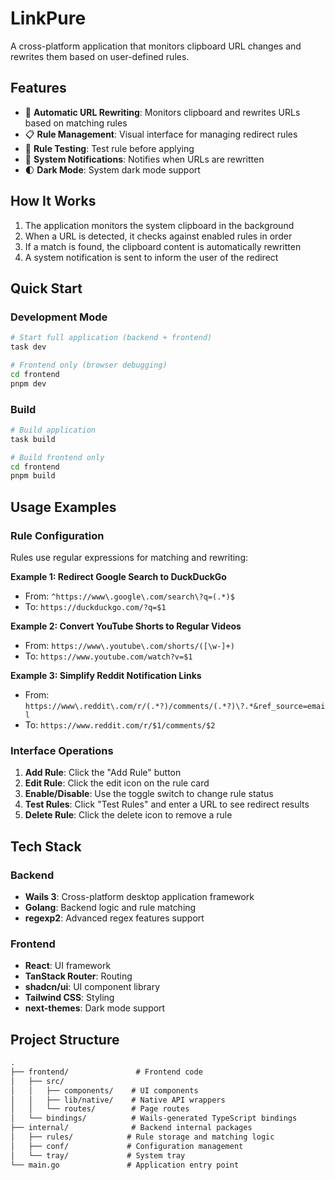 # LinkPure

A cross-platform application that monitors clipboard URL changes and rewrites them based on user-defined rules.

## Features

- 🔄 **Automatic URL Rewriting**: Monitors clipboard and rewrites URLs based on matching rules
- 📋 **Rule Management**: Visual interface for managing redirect rules
- 🧪 **Rule Testing**: Test rule before applying
- 🔔 **System Notifications**: Notifies when URLs are rewritten
- 🌓 **Dark Mode**: System dark mode support

## How It Works

1. The application monitors the system clipboard in the background
2. When a URL is detected, it checks against enabled rules in order
3. If a match is found, the clipboard content is automatically rewritten
4. A system notification is sent to inform the user of the redirect

## Quick Start

### Development Mode

```bash
# Start full application (backend + frontend)
task dev

# Frontend only (browser debugging)
cd frontend
pnpm dev
```

### Build

```bash
# Build application
task build

# Build frontend only
cd frontend
pnpm build
```

## Usage Examples

### Rule Configuration

Rules use regular expressions for matching and rewriting:

**Example 1: Redirect Google Search to DuckDuckGo**

- From: `^https://www\.google\.com/search\?q=(.*)$`
- To: `https://duckduckgo.com/?q=$1`

**Example 2: Convert YouTube Shorts to Regular Videos**

- From: `https://www\.youtube\.com/shorts/([\w-]+)`
- To: `https://www.youtube.com/watch?v=$1`

**Example 3: Simplify Reddit Notification Links**

- From: `https://www\.reddit\.com/r/(.*?)/comments/(.*?)\?.*&ref_source=email`
- To: `https://www.reddit.com/r/$1/comments/$2`

### Interface Operations

1. **Add Rule**: Click the "Add Rule" button
2. **Edit Rule**: Click the edit icon on the rule card
3. **Enable/Disable**: Use the toggle switch to change rule status
4. **Test Rules**: Click "Test Rules" and enter a URL to see redirect results
5. **Delete Rule**: Click the delete icon to remove a rule

## Tech Stack

### Backend

- **Wails 3**: Cross-platform desktop application framework
- **Golang**: Backend logic and rule matching
- **regexp2**: Advanced regex features support

### Frontend

- **React**: UI framework
- **TanStack Router**: Routing
- **shadcn/ui**: UI component library
- **Tailwind CSS**: Styling
- **next-themes**: Dark mode support

## Project Structure

```txt
.
├── frontend/               # Frontend code
│   ├── src/
│   │   ├── components/    # UI components
│   │   ├── lib/native/    # Native API wrappers
│   │   └── routes/        # Page routes
│   └── bindings/          # Wails-generated TypeScript bindings
├── internal/              # Backend internal packages
│   ├── rules/            # Rule storage and matching logic
│   ├── conf/             # Configuration management
│   └── tray/             # System tray
└── main.go               # Application entry point
```
